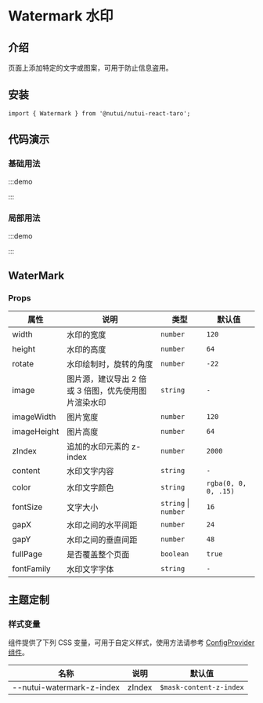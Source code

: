 # Watermark 水印

## 介绍

页面上添加特定的文字或图案，可用于防止信息盗用。

## 安装

```tsx
import { Watermark } from '@nutui/nutui-react-taro';
```

## 代码演示

### 基础用法

:::demo

<CodeBlock src='taro/demo1.tsx'></CodeBlock>

:::

### 局部用法

:::demo

<CodeBlock src='taro/demo2.tsx'></CodeBlock>

:::

## WaterMark

### Props

| 属性 | 说明 | 类型 | 默认值 |
| --- | --- | --- | --- |
| width | 水印的宽度 | `number` | `120` |
| height | 水印的高度 | `number` | `64` |
| rotate | 水印绘制时，旋转的角度 | `number` | `-22` |
| image | 图片源，建议导出 2 倍或 3 倍图，优先使用图片渲染水印 | `string` | `-` |
| imageWidth | 图片宽度 | `number` | `120` |
| imageHeight | 图片高度 | `number` | `64` |
| zIndex | 追加的水印元素的 z-index | `number` | `2000` |
| content | 水印文字内容 | `string` | `-` |
| color | 水印文字颜色 | `string` | `rgba(0, 0, 0, .15)` |
| fontSize | 文字大小 | `string` \| `number`  | `16` |
| gapX | 水印之间的水平间距 | `number` | `24` |
| gapY | 水印之间的垂直间距 | `number` | `48` |
| fullPage | 是否覆盖整个页面 | `boolean` | `true` |
| fontFamily | 水印文字字体 | `string` | `-` |

## 主题定制

### 样式变量

组件提供了下列 CSS 变量，可用于自定义样式，使用方法请参考 [ConfigProvider 组件](#/zh-CN/component/configprovider)。

| 名称 | 说明 | 默认值 |
| --- | --- | --- |
| \--nutui-watermark-z-index | zIndex | `$mask-content-z-index` |